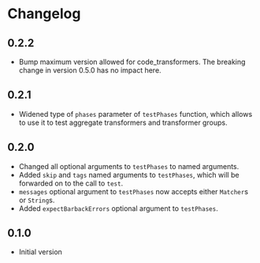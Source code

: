 # Changelog

## 0.2.2

- Bump maximum version allowed for code_transformers. The breaking change in
  version 0.5.0 has no impact here.

## 0.2.1

- Widened type of `phases` parameter of `testPhases` function, which allows
  to use it to test aggregate transformers and transformer groups.

## 0.2.0

- Changed all optional arguments to `testPhases` to named arguments.
- Added `skip` and `tags` named arguments to `testPhases`, which will be
  forwarded on to the call to `test`.
- `messages` optional argument to `testPhases` now accepts either `Matcher`s or
  `String`s.
- Added `expectBarbackErrors` optional argument to `testPhases`.

## 0.1.0

- Initial version

